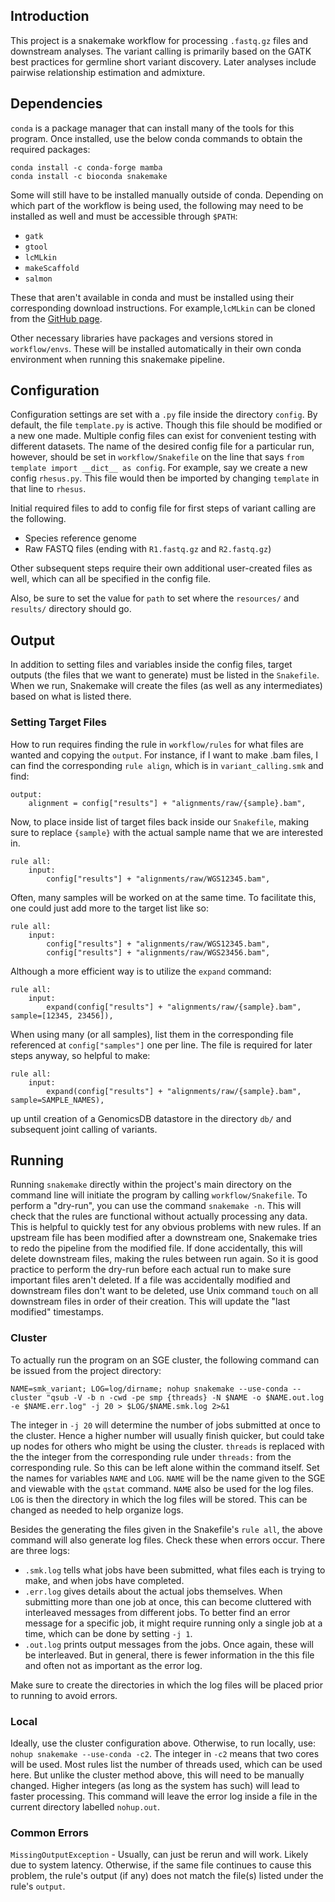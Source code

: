 ## Introduction

This project is a snakemake workflow for processing `.fastq.gz` files and downstream analyses. The variant calling is primarily based on the GATK best practices for germline short variant discovery. Later analyses include pairwise relationship estimation and admixture.


## Dependencies

`conda` is a package manager that can install many of the tools for this program.
Once installed, use the below conda commands to obtain the required packages:
```
conda install -c conda-forge mamba
conda install -c bioconda snakemake
```
Some will still have to be installed manually outside of conda. Depending on which part of the workflow is being used, the following may need to be installed as well and must be accessible through `$PATH`:
* `gatk`
* `gtool`
* `lcMLkin`
* `makeScaffold`
* `salmon`

These that aren't available in conda and must be installed using their corresponding download instructions. For example,`lcMLkin` can be cloned from the [GitHub page](https://github.com/COMBINE-lab/maximum-likelihood-relatedness-estimation). 

Other necessary libraries have packages and versions stored in `workflow/envs`. These will be installed automatically in their own conda environment when running this snakemake pipeline.


## Configuration

Configuration settings are set with a `.py` file inside the directory `config`. By default, the file `template.py` is active. Though this file should be modified or a new one made. Multiple config files can exist for convenient testing with different datasets. The name of the desired config file for a particular run, however, should be set in `workflow/Snakefile` on the line that says `from template import __dict__ as config`. For example, say we create a new config `rhesus.py`. This file would then be imported by changing `template` in that line to `rhesus`.

Initial required files to add to config file for first steps of variant calling are the following.
* Species reference genome
* Raw FASTQ files (ending with `R1.fastq.gz` and `R2.fastq.gz`)

Other subsequent steps require their own additional user-created files as well, which can all be specified in the config file.

Also, be sure to set the value for `path` to set where the `resources/` and `results/` directory should go.


## Output

In addition to setting files and variables inside the config files, target outputs (the files that we want to generate) must be listed in the `Snakefile`. When we run, Snakemake will create the files (as well as any intermediates) based on what is listed there.

### Setting Target Files

How to run requires finding the rule in `workflow/rules` for what files are wanted and copying the `output`. For instance, if I want to make .bam files, I can find the corresponding `rule align`, which is in `variant_calling.smk` and find:

```
output:
    alignment = config["results"] + "alignments/raw/{sample}.bam",
```


Now, to place inside list of target files back inside our `Snakefile`, making sure to replace `{sample}` with the actual sample name that we are interested in.

```
rule all:
    input:
        config["results"] + "alignments/raw/WGS12345.bam",
```

Often, many samples will be worked on at the same time. To facilitate this, one could just add more to the target list like so:

```
rule all:
    input:
        config["results"] + "alignments/raw/WGS12345.bam",
        config["results"] + "alignments/raw/WGS23456.bam",
```

Although a more efficient way is to utilize the `expand` command:

```
rule all:
    input:
        expand(config["results"] + "alignments/raw/{sample}.bam", sample=[12345, 23456]),
```

When using many (or all samples), list them in the corresponding file referenced at `config["samples"]` one per line. The file is required for later steps anyway, so helpful to make:
```
rule all:
    input:
        expand(config["results"] + "alignments/raw/{sample}.bam", sample=SAMPLE_NAMES),
```


up until creation of a GenomicsDB datastore in the directory `db/` and subsequent joint calling of variants. 


## Running

Running `snakemake` directly within the project's main directory on the command line will initiate the program by calling `workflow/Snakefile`. To perform a "dry-run", you can use the command `snakemake -n`. This will check that the rules are functional without actually processing any data. This is helpful to quickly test for any obvious problems with new rules. If an upstream file has been modified after a downstream one, Snakemake tries to redo the pipeline from the modified file. If done accidentally, this will delete downstream files, making the rules between run again. So it is good practice to perform the dry-run before each actual run to make sure important files aren't deleted. If a file was accidentally modified and downstream files don't want to be deleted, use Unix command `touch` on all downstream files in order of their creation. This will update the "last modified" timestamps.


### Cluster

To actually run the program on an SGE cluster, the following command can be issued from the project directory:
```
NAME=smk_variant; LOG=log/dirname; nohup snakemake --use-conda --cluster "qsub -V -b n -cwd -pe smp {threads} -N $NAME -o $NAME.out.log -e $NAME.err.log" -j 20 > $LOG/$NAME.smk.log 2>&1
```

The integer in `-j 20` will determine the number of jobs submitted at once to the cluster. Hence a higher number will usually finish quicker, but could take up nodes for others who might be using the cluster. `threads` is replaced with the the integer from the corresponding rule under `threads:` from the corresponding rule. So this can be left alone within the command itself. Set the names for variables `NAME` and `LOG`. `NAME` will be the name given to the SGE and viewable with the `qstat` command. `NAME` also be used for the log files. `LOG` is then the directory in which the log files will be stored. This can be changed as needed to help organize logs.

Besides the generating the files given in the Snakefile's `rule all`, the above command will also generate log files. Check these when errors occur. There are three logs:
* `.smk.log` tells what jobs have been submitted, what files each is trying to make, and when jobs have completed.
* `.err.log` gives details about the actual jobs themselves. When submitting more than one job at once, this can become cluttered with interleaved messages from different jobs. To better find an error message for a specific job, it might require running only a single job at a time, which can be done by setting `-j 1`.
* `.out.log` prints output messages from the jobs. Once again, these will be interleaved. But in general, there is fewer information in the this file and often not as important as the error log.

Make sure to create the directories in which the log files will be placed prior to running to avoid errors.


### Local

Ideally, use the cluster configuration above. Otherwise, to run locally, use: `nohup snakemake --use-conda -c2`. The integer in `-c2` means that two cores will be used. Most rules list the number of threads used, which can be used here. But unlike the cluster method above, this will need to be manually changed. Higher integers (as long as the system has such) will lead to faster processing. This command will leave the error log inside a file in the current directory labelled `nohup.out`.



### Common Errors

`MissingOutputException` - Usually, can just be rerun and will work. Likely due to system latency. Otherwise, if the same file continues to cause this problem, the rule's output (if any) does not match the file(s) listed under the rule's `output`.



